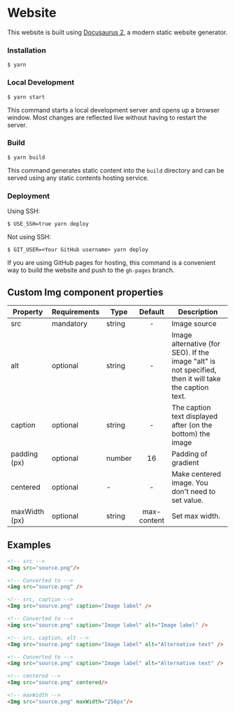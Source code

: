 # Website

This website is built using [Docusaurus 2](https://docusaurus.io/), a modern static website generator.

### Installation

```
$ yarn
```

### Local Development

```
$ yarn start
```

This command starts a local development server and opens up a browser window. Most changes are reflected live without having to restart the server.

### Build

```
$ yarn build
```

This command generates static content into the `build` directory and can be served using any static contents hosting service.

### Deployment

Using SSH:

```
$ USE_SSH=true yarn deploy
```

Not using SSH:

```
$ GIT_USER=<Your GitHub username> yarn deploy
```

If you are using GitHub pages for hosting, this command is a convenient way to build the website and push to the `gh-pages` branch.

## Custom Img component properties

| Property     | Requirements | Type   | Default    | Description                                                                                            |
|--------------|--------------|--------|:----------:|--------------------------------------------------------------------------------------------------------|
| src          | mandatory    | string |    -       | Image source                                                                                           |
| alt          | optional     | string |    -       | Image alternative (for SEO).  If the image "alt" is not specified, then it will take the caption text. |
| caption      | optional     | string |    -       | The caption text displayed after (on the bottom) the image                                             |
| padding (px) | optional     | number |    16      | Padding of gradient                                                                                    |
| centered     | optional     |    -   |    -       | Make centered image. You don't need to set value.                                                      |
| maxWidth (px)| optional     | string |max-content | Set max width.                                                                                         |

## Examples

```html
<!-- src -->
<Img src="source.png"/>

<!-- Converted to -->
<img src="source.png" />
```

```html
<!-- src, caption -->
<Img src="source.png" caption="Image label" />

<!-- Converted to -->
<img src="source.png" caption="Image label" alt="Image label" />

```

```html
<!-- src, caption, alt -->
<Img src="source.png" caption="Image label" alt="Alternative text" />

<!-- Converted to -->
<img src="source.png" caption="Image label" alt="Alternative text" />
```

```html
<!-- centered -->
<Img src="source.png" centered/>
```

```html
<!-- maxWidth -->
<Img src="source.png" maxWidth="256px"/>
```